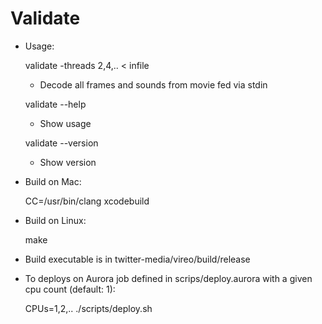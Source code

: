 Validate
=========

* Usage:

    validate -threads 2,4,.. < infile
    - Decode all frames and sounds from movie fed via stdin
    
    validate --help
    - Show usage
    
    validate --version
    - Show version

* Build on Mac:

    CC=/usr/bin/clang xcodebuild

* Build on Linux:

    make

* Build executable is in twitter-media/vireo/build/release

* To deploys on Aurora job defined in scrips/deploy.aurora with a given cpu count (default: 1):

    CPUs=1,2,.. ./scripts/deploy.sh
    